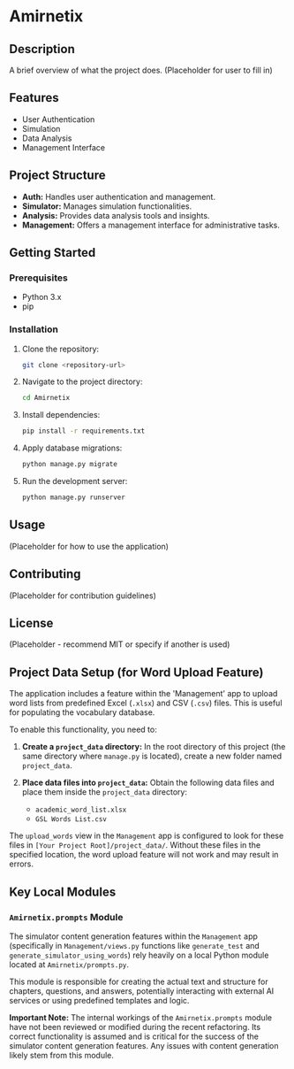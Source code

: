 # Amirnetix

## Description
A brief overview of what the project does. (Placeholder for user to fill in)

## Features
- User Authentication
- Simulation
- Data Analysis
- Management Interface

## Project Structure
- **Auth:** Handles user authentication and management.
- **Simulator:** Manages simulation functionalities.
- **Analysis:** Provides data analysis tools and insights.
- **Management:** Offers a management interface for administrative tasks.

## Getting Started

### Prerequisites
- Python 3.x
- pip

### Installation
1. Clone the repository:
   ```bash
   git clone <repository-url>
   ```
2. Navigate to the project directory:
   ```bash
   cd Amirnetix
   ```
3. Install dependencies:
   ```bash
   pip install -r requirements.txt
   ```
4. Apply database migrations:
   ```bash
   python manage.py migrate
   ```
5. Run the development server:
   ```bash
   python manage.py runserver
   ```

## Usage
(Placeholder for how to use the application)

## Contributing
(Placeholder for contribution guidelines)

## License
(Placeholder - recommend MIT or specify if another is used)

## Project Data Setup (for Word Upload Feature)

The application includes a feature within the 'Management' app to upload word lists from predefined Excel (`.xlsx`) and CSV (`.csv`) files. This is useful for populating the vocabulary database.

To enable this functionality, you need to:

1.  **Create a `project_data` directory:**
    In the root directory of this project (the same directory where `manage.py` is located), create a new folder named `project_data`.

2.  **Place data files into `project_data`:**
    Obtain the following data files and place them inside the `project_data` directory:
    *   `academic_word_list.xlsx`
    *   `GSL Words List.csv`

The `upload_words` view in the `Management` app is configured to look for these files in `[Your Project Root]/project_data/`. Without these files in the specified location, the word upload feature will not work and may result in errors.

## Key Local Modules

### `Amirnetix.prompts` Module

The simulator content generation features within the `Management` app (specifically in `Management/views.py` functions like `generate_test` and `generate_simulator_using_words`) rely heavily on a local Python module located at `Amirnetix/prompts.py`.

This module is responsible for creating the actual text and structure for chapters, questions, and answers, potentially interacting with external AI services or using predefined templates and logic.

**Important Note:** The internal workings of the `Amirnetix.prompts` module have not been reviewed or modified during the recent refactoring. Its correct functionality is assumed and is critical for the success of the simulator content generation features. Any issues with content generation likely stem from this module.
